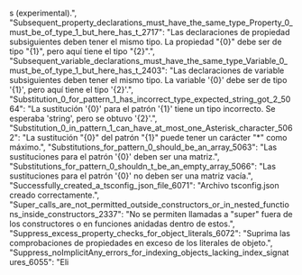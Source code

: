 s (experimental).",
  "Subsequent_property_declarations_must_have_the_same_type_Property_0_must_be_of_type_1_but_here_has_t_2717": "Las declaraciones de propiedad subsiguientes deben tener el mismo tipo. La propiedad \"{0}\" debe ser de tipo \"{1}\", pero aquí tiene el tipo \"{2}\".",
  "Subsequent_variable_declarations_must_have_the_same_type_Variable_0_must_be_of_type_1_but_here_has_t_2403": "Las declaraciones de variable subsiguientes deben tener el mismo tipo. La variable '{0}' debe ser de tipo '{1}', pero aquí tiene el tipo '{2}'.",
  "Substitution_0_for_pattern_1_has_incorrect_type_expected_string_got_2_5064": "La sustitución '{0}' para el patrón '{1}' tiene un tipo incorrecto. Se esperaba 'string', pero se obtuvo '{2}'.",
  "Substitution_0_in_pattern_1_can_have_at_most_one_Asterisk_character_5062": "La sustitución \"{0}\" del patrón \"{1}\" puede tener un carácter \"*\" como máximo.",
  "Substitutions_for_pattern_0_should_be_an_array_5063": "Las sustituciones para el patrón '{0}' deben ser una matriz.",
  "Substitutions_for_pattern_0_shouldn_t_be_an_empty_array_5066": "Las sustituciones para el patrón '{0}' no deben ser una matriz vacía.",
  "Successfully_created_a_tsconfig_json_file_6071": "Archivo tsconfig.json creado correctamente.",
  "Super_calls_are_not_permitted_outside_constructors_or_in_nested_functions_inside_constructors_2337": "No se permiten llamadas a \"super\" fuera de los constructores o en funciones anidadas dentro de estos.",
  "Suppress_excess_property_checks_for_object_literals_6072": "Suprima las comprobaciones de propiedades en exceso de los literales de objeto.",
  "Suppress_noImplicitAny_errors_for_indexing_objects_lacking_index_signatures_6055": "Eli